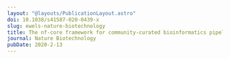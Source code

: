 ```yaml
---
layout: "@layouts/PublicationLayout.astro"
doi: 10.1038/s41587-020-0439-x
slug: ewels-nature-biotechnology
title: The nf-core framework for community-curated bioinformatics pipelines
journal: Nature Biotechnology
pubDate: 2020-2-13
---
```

